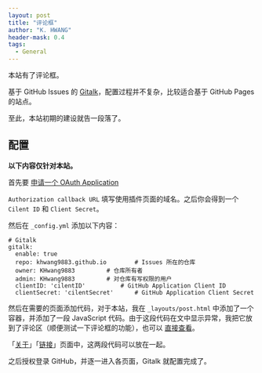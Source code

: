 ```yaml
---
layout: post
title: "评论框"
author: "K. HWANG"
header-mask: 0.4
tags:
  - General
---
```


本站有了评论框。

基于 GitHub Issues 的 [Gitalk](https://github.com/gitalk/gitalk)，配置过程并不复杂，比较适合基于 GitHub Pages 的站点。

至此，本站初期的建设就告一段落了。

## 配置

**以下内容仅针对本站。**

首先要 [申请一个 OAuth Application](https://github.com/settings/applications/new)

`Authorization callback URL` 填写使用插件页面的域名。之后你会得到一个 `Cilent ID` 和 `Client Secret`。

然后在 `_config.yml` 添加以下内容：
```
# Gitalk
gitalk:
  enable: true
  repo: khwang9883.github.io		# Issues 所在的仓库
  owner: KHwang9883			# 仓库所有者
  admin: KHwang9883			# 对仓库有写权限的用户
  clientID: 'cilentID'			# GitHub Application Client ID
  clientSecret: 'cilentSecret'		# GitHub Application Client Secret
```
然后在需要的页面添加代码，对于本站，我在 `_layouts/post.html` 中添加了一个容器，并添加了一段 JavaScript 代码。由于这段代码在文中显示异常，我把它放到了评论区（顺便测试一下评论框的功能），也可以 [直接查看](https://github.com/KHwang9883/khwang9883.github.io/blob/master/_layouts/post.html)。

「[关于](https://github.com/KHwang9883/khwang9883.github.io/blob/master/about.html)」「[链接](https://github.com/KHwang9883/khwang9883.github.io/blob/master/friends.html)」页面中，这两段代码可以放在一起。

之后授权登录 GitHub，并逐一进入各页面，Gitalk 就配置完成了。